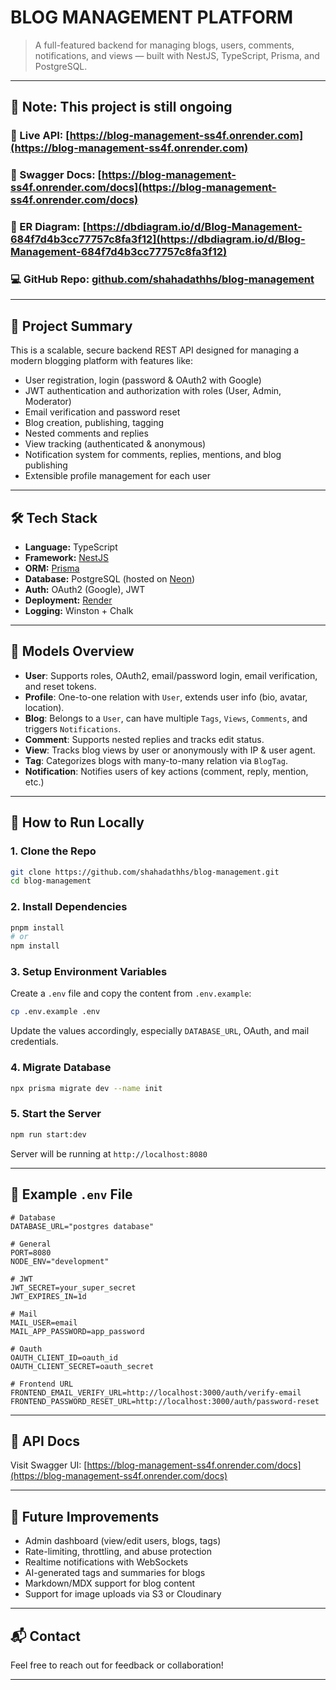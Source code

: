 # BLOG MANAGEMENT PLATFORM

> A full-featured backend for managing blogs, users, comments, notifications, and views — built with NestJS, TypeScript, Prisma, and PostgreSQL.

---

## 🚧 Note: This project is still ongoing

### 🔗 Live API: [https://blog-management-ss4f.onrender.com](https://blog-management-ss4f.onrender.com)

### 📘 Swagger Docs: [https://blog-management-ss4f.onrender.com/docs](https://blog-management-ss4f.onrender.com/docs)

### 🧩 ER Diagram: [https://dbdiagram.io/d/Blog-Management-684f7d4b3cc77757c8fa3f12](https://dbdiagram.io/d/Blog-Management-684f7d4b3cc77757c8fa3f12)

### 💻 GitHub Repo: [github.com/shahadathhs/blog-management](https://github.com/shahadathhs/blog-management)

---

## 📌 Project Summary

This is a scalable, secure backend REST API designed for managing a modern blogging platform with features like:

- User registration, login (password & OAuth2 with Google)
- JWT authentication and authorization with roles (User, Admin, Moderator)
- Email verification and password reset
- Blog creation, publishing, tagging
- Nested comments and replies
- View tracking (authenticated & anonymous)
- Notification system for comments, replies, mentions, and blog publishing
- Extensible profile management for each user

---

## 🛠️ Tech Stack

- **Language:** TypeScript
- **Framework:** [NestJS](https://nestjs.com/)
- **ORM:** [Prisma](https://www.prisma.io/)
- **Database:** PostgreSQL (hosted on [Neon](https://neon.tech/))
- **Auth:** OAuth2 (Google), JWT
- **Deployment:** [Render](https://render.com/)
- **Logging:** Winston + Chalk

---

## 🌱 Models Overview

- **User**: Supports roles, OAuth2, email/password login, email verification, and reset tokens.
- **Profile**: One-to-one relation with `User`, extends user info (bio, avatar, location).
- **Blog**: Belongs to a `User`, can have multiple `Tags`, `Views`, `Comments`, and triggers `Notifications`.
- **Comment**: Supports nested replies and tracks edit status.
- **View**: Tracks blog views by user or anonymously with IP & user agent.
- **Tag**: Categorizes blogs with many-to-many relation via `BlogTag`.
- **Notification**: Notifies users of key actions (comment, reply, mention, etc.)

---

## 🚀 How to Run Locally

### 1. Clone the Repo

```bash
git clone https://github.com/shahadathhs/blog-management.git
cd blog-management
```



### 2. Install Dependencies

```bash
pnpm install
# or
npm install
```

### 3. Setup Environment Variables

Create a `.env` file and copy the content from `.env.example`:

```bash
cp .env.example .env
```

Update the values accordingly, especially `DATABASE_URL`, OAuth, and mail credentials.

### 4. Migrate Database

```bash
npx prisma migrate dev --name init
```

### 5. Start the Server

```bash
npm run start:dev
```

Server will be running at `http://localhost:8080`

---

## 🔐 Example `.env` File

```env
# Database
DATABASE_URL="postgres database"

# General
PORT=8080
NODE_ENV="development"

# JWT
JWT_SECRET=your_super_secret
JWT_EXPIRES_IN=1d

# Mail
MAIL_USER=email
MAIL_APP_PASSWORD=app_password

# Oauth
OAUTH_CLIENT_ID=oauth_id
OAUTH_CLIENT_SECRET=oauth_secret

# Frontend URL
FRONTEND_EMAIL_VERIFY_URL=http://localhost:3000/auth/verify-email
FRONTEND_PASSWORD_RESET_URL=http://localhost:3000/auth/password-reset
```

---

## 📄 API Docs

Visit Swagger UI: [https://blog-management-ss4f.onrender.com/docs](https://blog-management-ss4f.onrender.com/docs)

---

## 🧠 Future Improvements

- Admin dashboard (view/edit users, blogs, tags)
- Rate-limiting, throttling, and abuse protection
- Realtime notifications with WebSockets
- AI-generated tags and summaries for blogs
- Markdown/MDX support for blog content
- Support for image uploads via S3 or Cloudinary

---

## 📬 Contact

Feel free to reach out for feedback or collaboration!

---


